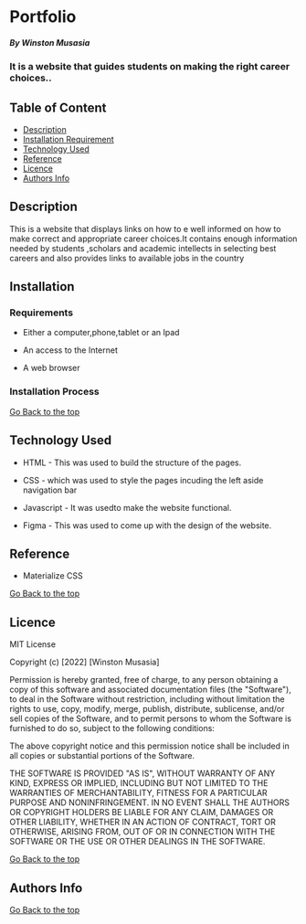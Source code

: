 # Portfolio

##### By Winston Musasia
### It is a website that guides students on making the right career choices..

## Table of Content

+ [Description](#description)
+ [Installation Requirement](#Installation)
+ [Technology Used](#technology-used)
+ [Reference](#reference)
+ [Licence](#licence)
+ [Authors Info](#author-Info)

## Description
<p>This is  a website that displays links on how to e well informed on how to make correct and appropriate career choices.It contains enough information needed by students ,scholars and academic intellects in selecting best careers and also provides links to available jobs in the country</p>

## Installation

### Requirements

* Either a computer,phone,tablet or an Ipad

* An access to the Internet

* A web browser


### Installation Process

[Go Back to the top](#portfolio)
## Technology Used
* HTML - This was used to build the structure of the pages.

* CSS - which was used to style the pages incuding the left aside navigation bar

* Javascript - It was usedto make the website functional.

* Figma - This was used to come up with the design of the website.

## Reference
* Materialize CSS

[Go Back to the top](#portfolio)

## Licence

MIT License

Copyright (c) [2022] [Winston Musasia]

Permission is hereby granted, free of charge, to any person obtaining a copy
of this software and associated documentation files (the "Software"), to deal
in the Software without restriction, including without limitation the rights
to use, copy, modify, merge, publish, distribute, sublicense, and/or sell
copies of the Software, and to permit persons to whom the Software is
furnished to do so, subject to the following conditions:

The above copyright notice and this permission notice shall be included in all
copies or substantial portions of the Software.

THE SOFTWARE IS PROVIDED "AS IS", WITHOUT WARRANTY OF ANY KIND, EXPRESS OR
IMPLIED, INCLUDING BUT NOT LIMITED TO THE WARRANTIES OF MERCHANTABILITY,
FITNESS FOR A PARTICULAR PURPOSE AND NONINFRINGEMENT. IN NO EVENT SHALL THE
AUTHORS OR COPYRIGHT HOLDERS BE LIABLE FOR ANY CLAIM, DAMAGES OR OTHER
LIABILITY, WHETHER IN AN ACTION OF CONTRACT, TORT OR OTHERWISE, ARISING FROM,
OUT OF OR IN CONNECTION WITH THE SOFTWARE OR THE USE OR OTHER DEALINGS IN THE
SOFTWARE.

[Go Back to the top](#portfolio)

## Authors Info



[Go Back to the top](#portfolio)

